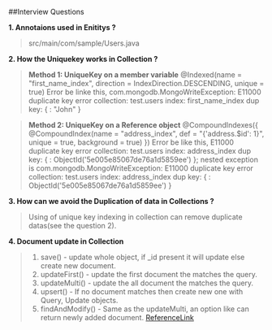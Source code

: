 ##Interview Questions

**1. Annotaions used in Enititys ?**
>src/main/com/sample/Users.java

**2. How the Uniquekey works in Collection ?**

>**Method 1: UniqueKey on a member variable**
>@Indexed(name = "first_name_index", direction = IndexDirection.DESCENDING, unique = true)
Error be linke this,
com.mongodb.MongoWriteException: E11000 duplicate key error collection: test.users index: first_name_index dup key: { : "John" }

>**Method 2: UniqueKey on a Reference object**
>@CompoundIndexes({
        @CompoundIndex(name = "address_index", def = "{'address.$id': 1}", unique = true, background = true)
})
Error be like this,
E11000 duplicate key error collection: test.users index: address_index dup key: { : ObjectId('5e005e85067de76a1d5859ee') }; nested exception is com.mongodb.MongoWriteException: E11000 duplicate key error collection: test.users index: address_index dup key: { : ObjectId('5e005e85067de76a1d5859ee') }

**3. How can we avoid the Duplication of data in Collections ?**
>Using of unique key indexing in collection can remove duplicate datas(see the question 2).

**4. Document update in Collection**
>1. save() - update whole object, if _id present it will update else create new document.
>2. updateFirst() - update the first document the matches the query.
>3. updateMulti() - update the all document the matches the query.
>4. upsert() - If no document matches then create new one with Query, Update objects.
>5. findAndModify() - Same as the updateMulti, an option like can return newly added document.
>[ReferenceLink](https://www.mkyong.com/mongodb/spring-data-mongodb-update-document/ "www.mkyong.com")